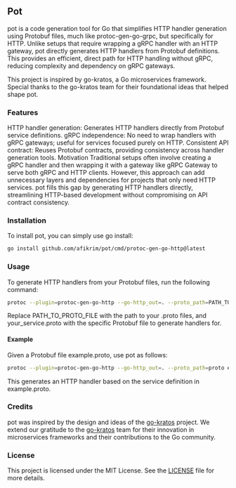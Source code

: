 ## Pot

pot is a code generation tool for Go that simplifies HTTP handler generation using Protobuf files, much like protoc-gen-go-grpc, but specifically for HTTP. Unlike setups that require wrapping a gRPC handler with an HTTP gateway, pot directly generates HTTP handlers from Protobuf definitions. This provides an efficient, direct path for HTTP handling without gRPC, reducing complexity and dependency on gRPC gateways.

This project is inspired by go-kratos, a Go microservices framework. Special thanks to the go-kratos team for their foundational ideas that helped shape pot.

### Features

HTTP handler generation: Generates HTTP handlers directly from Protobuf service definitions.
gRPC independence: No need to wrap handlers with gRPC gateways; useful for services focused purely on HTTP.
Consistent API contract: Reuses Protobuf contracts, providing consistency across handler generation tools.
Motivation
Traditional setups often involve creating a gRPC handler and then wrapping it with a gateway like gRPC Gateway to serve both gRPC and HTTP clients. However, this approach can add unnecessary layers and dependencies for projects that only need HTTP services. pot fills this gap by generating HTTP handlers directly, streamlining HTTP-based development without compromising on API contract consistency.

### Installation

To install pot, you can simply use go install:

```sh
go install github.com/afikrim/pot/cmd/protoc-gen-go-http@latest
```

### Usage

To generate HTTP handlers from your Protobuf files, run the following command:

```sh
protoc --plugin=protoc-gen-go-http --go-http_out=. --proto_path=PATH_TO_PROTO_FILE your_service.proto
```

Replace PATH_TO_PROTO_FILE with the path to your .proto files, and your_service.proto with the specific Protobuf file to generate handlers for.

#### Example

Given a Protobuf file example.proto, use pot as follows:

```sh
protoc --plugin=protoc-gen-go-http --go-http_out=. --proto_path=proto example.proto
```

This generates an HTTP handler based on the service definition in example.proto.

### Credits

pot was inspired by the design and ideas of the [go-kratos](https://github.com/go-kratos/kratos/tree/main/cmd/protoc-gen-go-http) project. We extend our gratitude to the [go-kratos](https://github.com/go-kratos/kratos/tree/main/cmd/protoc-gen-go-http) team for their innovation in microservices frameworks and their contributions to the Go community.

### License

This project is licensed under the MIT License. See the [LICENSE](https://github.com/afikrim/pot/blob/main/LICENSE) file for more details.
